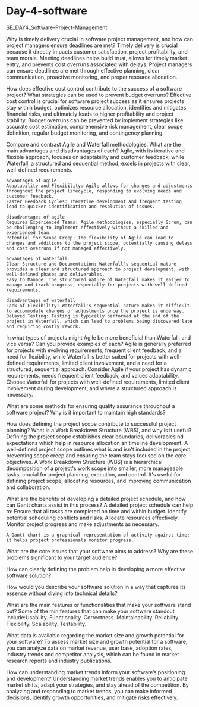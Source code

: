 # Day-4-software

SE_DAY4_Software-Project-Management

Why is timely delivery crucial in software project management, and how can project managers ensure deadlines are met?
    Timely delivery is crucial  because it directly impacts customer satisfaction, project profitability, and team morale. Meeting deadlines helps build trust, 
    allows for timely market entry, and prevents cost overruns associated with delays. 
    Project managers can ensure deadlines are met through effective planning, clear communication, proactive monitoring, and proper resource allocation.

How does effective cost control contribute to the success of a software project? What strategies can be used to prevent budget overruns?
    Effective cost control is crucial for software project success as it ensures projects stay within budget, optimizes resource allocation, identifies and mitigates 
    financial risks, and ultimately leads to higher profitability and project stability.
     Budget overruns can be prevented by implement strategies like accurate cost estimation, comprehensive risk management, clear scope definition, regular budget monitoring, and contingency planning. 


Compare and contrast Agile and Waterfall methodologies. What are the main advantages and disadvantages of each?
    Agile, with its iterative and flexible approach, focuses on adaptability and customer feedback, while Waterfall, a structured and sequential method, 
    excels in projects with clear, well-defined requirements. 

    advantages of agile.
    Adaptability and Flexibility: Agile allows for changes and adjustments throughout the project lifecycle, responding to evolving needs and customer feedback. 
    Faster Feedback Cycles: Iterative development and frequent testing lead to quicker identification and resolution of issues.
    
    disadvantages of agile
    Requires Experienced Teams: Agile methodologies, especially Scrum, can be challenging to implement effectively without a skilled and experienced team. 
    Potential for Scope Creep: The flexibility of Agile can lead to changes and additions to the project scope, potentially causing delays and cost overruns if not managed effectively. 

    advantages of waterfall
    Clear Structure and Documentation: Waterfall's sequential nature provides a clear and structured approach to project development, with well-defined phases and deliverables. 
    Easy to Manage: The structured nature of Waterfall makes it easier to manage and track progress, especially for projects with well-defined requirements.
    
    disadvantages of waterfall
    Lack of Flexibility: Waterfall's sequential nature makes it difficult to accommodate changes or adjustments once the project is underway. 
    Delayed Testing: Testing is typically performed at the end of the project in Waterfall, which can lead to problems being discovered late and requiring costly rework. 

    
In what types of projects might Agile be more beneficial than Waterfall, and vice versa? Can you provide examples of each?
    Agile is generally preferred for projects with evolving requirements, frequent client feedback, and a need for flexibility, while Waterfall is better suited for projects 
    with well-defined requirements, limited client involvement, and a need for a structured, sequential approach. 
    Consider Agile if your project has dynamic requirements, needs frequent client feedback, and values adaptability. Choose Waterfall for projects with well-defined requirements,
    limited client involvement during development, and where a structured approach is necessary.


What are some methods for ensuring quality assurance throughout a software project? Why is it important to maintain high standards?


How does defining the project scope contribute to successful project planning? What is a Work Breakdown Structure (WBS), and why is it useful?
    Defining the project scope establishes clear boundaries, deliverables nd expectations which help in resource allocation an timeline development.
    A well-defined project scope outlines what is and isn't included in the project, preventing scope creep and ensuring the team stays focused on the core objectives.
    A Work Breakdown Structure (WBS) is a hierarchical decomposition of a project's work scope into smaller, more manageable tasks, crucial for project planning, execution, and control.
    It's useful for defining project scope, allocating resources, and improving communication and collaboration. 
    

What are the benefits of developing a detailed project schedule, and how can Gantt charts assist in this process?
    A detailed project schedule can help to:
    Ensure that all tasks are completed on time and within budget.
    Identify potential scheduling conflicts and risks.
    Allocate resources effectively.
    Monitor project progress and make adjustments as necessary.

    A Gantt chart is a graphical representation of activity against time; it helps project professionals monitor progress.
    
    


What are the core issues that your software aims to address? Why are these problems significant to your target audience?


How can clearly defining the problem help in developing a more effective software solution?


How would you describe your software solution in a way that captures its essence without diving into technical details?


What are the main features or functionalities that make your software stand out?
    Some of the min features that can make your software standout include:Usability.
    Functionality.
    Correctness.
    Maintainability.
    Reliability.
    Flexibility.
    Scalability.
    Testability.


What data is available regarding the market size and growth potential for your software?
    To assess market size and growth potential for a software, you can analyze data on market revenue, user base, adoption rates, industry trends
    and competitor analysis, which can be found in market research reports and industry publications. 


How can understanding market trends inform your software’s positioning and development?
    Understanding market trends enables you to anticipate market shifts, adapt your strategies, and stay ahead of the competition. By analyzing and responding
    to market trends, you can make informed decisions, identify growth opportunities, and mitigate risks effectively.


